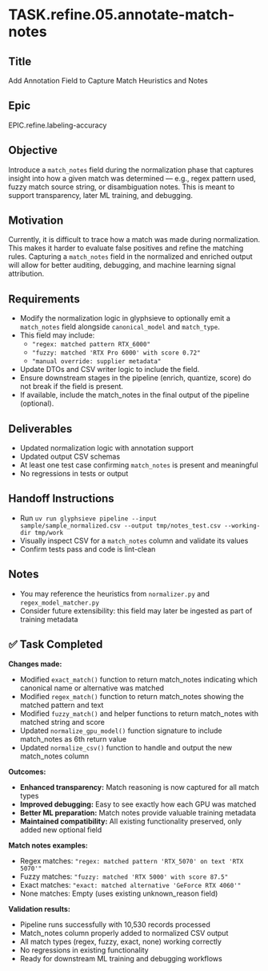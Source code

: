 

# TASK.refine.05.annotate-match-notes

## Title
Add Annotation Field to Capture Match Heuristics and Notes

## Epic
EPIC.refine.labeling-accuracy

## Objective
Introduce a `match_notes` field during the normalization phase that captures insight into how a given match was determined — e.g., regex pattern used, fuzzy match source string, or disambiguation notes. This is meant to support transparency, later ML training, and debugging.

## Motivation
Currently, it is difficult to trace how a match was made during normalization. This makes it harder to evaluate false positives and refine the matching rules. Capturing a `match_notes` field in the normalized and enriched output will allow for better auditing, debugging, and machine learning signal attribution.

## Requirements
- Modify the normalization logic in glyphsieve to optionally emit a `match_notes` field alongside `canonical_model` and `match_type`.
- This field may include:
  - `"regex: matched pattern RTX_6000"`  
  - `"fuzzy: matched 'RTX Pro 6000' with score 0.72"`
  - `"manual override: supplier metadata"`
- Update DTOs and CSV writer logic to include the field.
- Ensure downstream stages in the pipeline (enrich, quantize, score) do not break if the field is present.
- If available, include the match_notes in the final output of the pipeline (optional).

## Deliverables
- Updated normalization logic with annotation support
- Updated output CSV schemas
- At least one test case confirming `match_notes` is present and meaningful
- No regressions in tests or output

## Handoff Instructions
- Run `uv run glyphsieve pipeline --input sample/sample_normalized.csv --output tmp/notes_test.csv --working-dir tmp/work`
- Visually inspect CSV for a `match_notes` column and validate its values
- Confirm tests pass and code is lint-clean

## Notes
- You may reference the heuristics from `normalizer.py` and `regex_model_matcher.py`
- Consider future extensibility: this field may later be ingested as part of training metadata

## ✅ Task Completed

**Changes made:**
- Modified `exact_match()` function to return match_notes indicating which canonical name or alternative was matched
- Modified `regex_match()` function to return match_notes showing the matched pattern and text
- Modified `fuzzy_match()` and helper functions to return match_notes with matched string and score
- Updated `normalize_gpu_model()` function signature to include match_notes as 6th return value
- Updated `normalize_csv()` function to handle and output the new match_notes column

**Outcomes:**
- **Enhanced transparency:** Match reasoning is now captured for all match types
- **Improved debugging:** Easy to see exactly how each GPU was matched
- **Better ML preparation:** Match notes provide valuable training metadata
- **Maintained compatibility:** All existing functionality preserved, only added new optional field

**Match notes examples:**
- Regex matches: `"regex: matched pattern 'RTX_5070' on text 'RTX 5070'"`
- Fuzzy matches: `"fuzzy: matched 'RTX 5000' with score 87.5"`
- Exact matches: `"exact: matched alternative 'GeForce RTX 4060'"`
- None matches: Empty (uses existing unknown_reason field)

**Validation results:**
- Pipeline runs successfully with 10,530 records processed
- Match_notes column properly added to normalized CSV output
- All match types (regex, fuzzy, exact, none) working correctly
- No regressions in existing functionality
- Ready for downstream ML training and debugging workflows